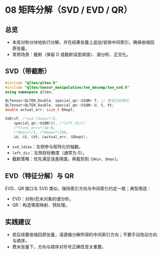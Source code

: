 # 08 矩阵分解（SVD / EVD / QR）

## 总览
- 本库对称分块地执行分解，并在结果张量上追加/安排中间索引，确保收缩回原张量。
- 常用场景：截断（保留 D 或截断误差阈值）、谱分析、正交化。

## SVD（带截断）
```cpp
#include "qlten/qlten.h"
#include "qlten/tensor_manipulation/ten_decomp/ten_svd.h"
using namespace qlten;

QLTensor<QLTEN_Double, special_qn::U1QN> T; // 假设已初始化
QLTensor<QLTEN_Double, special_qn::U1QN> U, S, Vt;
double actual_err; size_t Dkept;

SVD(&T, /*svd_ldims=*/2,
    special_qn::U1QN(0), /*left_div*/
    /*trunc_err=*/1e-8,
    /*Dmin=*/1, /*Dmax=*/256,
    &U, &S, &Vt, &actual_err, &Dkept);
```

- `svd_ldims`：左侧参与矩阵化的轴数。
- `left_div`：左侧目标散度（通常为 0）。
- 截断策略：优先满足误差阈值，再裁剪到 `[Dmin, Dmax]`。

## EVD（特征分解）与 QR
EVD、QR 接口与 SVD 类似，保持索引方向与中间索引约定一致；典型用途：
- EVD：对称/厄米对象的谱分析。
- QR：构造等距映射、预处理。

## 实践建议
- 若后续要收缩回原张量，请遵循分解所得的中间索引方向；不要手动改动方向与顺序。
- 费米张量下，方向与顺序对符号正确性至关重要。

